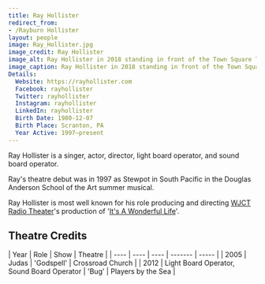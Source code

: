 ```yaml
---
title: Ray Hollister
redirect_from:
- /Rayburn Hollister
layout: people
image: Ray_Hollister.jpg
image_credit: Ray Hollister
image_alt: Ray Hollister in 2018 standing in front of the Town Square Theater in the Magic Kingdom at Walt Disney World.
image_caption: Ray Hollister in 2018 standing in front of the Town Square Theater in the Magic Kingdom at Walt Disney World.
Details:
  Website: https://rayhollister.com
  Facebook: rayhollister
  Twitter: rayhollister
  Instagram: rayhollister
  LinkedIn: rayhollister
  Birth Date: 1980-12-07
  Birth Place: Scranton, PA
  Year Active: 1997–present
---
```

Ray Hollister is a singer, actor, director, light board operator, and sound board operator. 

Ray's theatre debut was in 1997 as Stewpot in South Pacific in the Douglas Anderson School of the Art summer musical.

Ray Hollister is most well known for his role producing and directing [WJCT Radio Theater](WJCT_Radio_Theater)'s production of '[It's A Wonderful Life](2015_Its_a_Wonderful_Life)'.

## Theatre Credits

| Year | Role | Show | Theatre | 
| ---- | ---- | ---- | ------- | ----- |
| 2005 | Judas | 'Godspell' | Crossroad Church |
| 2012 | Light Board Operator, Sound Board Operator | 'Bug' | Players by the Sea |
